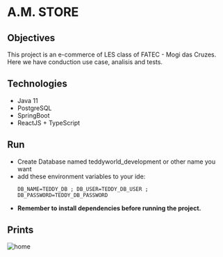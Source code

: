 # A.M. STORE

## Objectives

This project is an e-commerce of LES class of FATEC - Mogi das Cruzes. Here we have conduction use case, analisis and tests.

## Technologies

- Java 11
- PostgreSQL
- SpringBoot
- ReactJS + TypeScript

## Run

- Create Database named teddyworld_development or other name you want
- add these environment variables to your ide:
  ```
  DB_NAME=TEDDY_DB ; DB_USER=TEDDY_DB_USER ; DB_PASSWORD=TEDDY_DB_PASSWORD
  ```
- **Remember to install dependencies before running the project.**

## Prints

![home](https://github.com/MateusFaria-TGG/am-store/blob/main/readmeImages/home.png)


